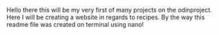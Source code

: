 Hello there this will be my very first of many projects on the 
odinproject. Here I will be creating a website in regards to recipes. By 
the way this readme file was created on terminal using nano!
